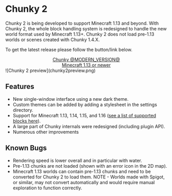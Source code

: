 # Chunky 2

Chunky 2 is being developed to support Minecraft 1.13 and beyond. With Chunky
2, the whole block handling system is redesigned to handle the new world
format used by Minecraft 1.13+. Chunky 2 does not load pre-1.13 worlds or
scenes created with Chunky 1.4.X.

To get the latest release please follow the button/link below.

<center>
	<a href="https://chunky.lemaik.de/" class="button"> Chunky @MODERN_VERSION@ <br><btnsub>Minecraft 1.13 or newer</btnsub></a>
</center>
![Chunky 2 preview](chunky2preview.png)

## Features

* New single-window interface using a new dark theme.
* Custom themes can be added by adding a stylesheet in the settings directory.
* Support for Minecraft 1.13, 1.14, 1.15, and 1.16 ([see a list of supported blocks here](https://chunky.lemaik.de/supported-blocks)).
* A large part of Chunky internals were redesigned (including plugin API).
* Numerous other improvements


## Known Bugs

* Rendering speed is lower overall and in particular with water.
* Pre-1.13 chunks are not loaded (shown with an error icon in the 2D map).
* Minecraft 1.13 worlds can contain pre-1.13 chunks and need to be converted
  for Chunky 2 to load them.
	NOTE - Worlds made with Spigot, or similar, may not convert automatically and would require manual exploration to function correctly.

